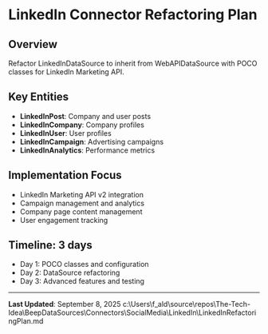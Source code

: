 # LinkedIn Connector Refactoring Plan

## Overview
Refactor LinkedInDataSource to inherit from WebAPIDataSource with POCO classes for LinkedIn Marketing API.

## Key Entities
- **LinkedInPost**: Company and user posts
- **LinkedInCompany**: Company profiles
- **LinkedInUser**: User profiles
- **LinkedInCampaign**: Advertising campaigns
- **LinkedInAnalytics**: Performance metrics

## Implementation Focus
- LinkedIn Marketing API v2 integration
- Campaign management and analytics
- Company page content management
- User engagement tracking

## Timeline: 3 days
- Day 1: POCO classes and configuration
- Day 2: DataSource refactoring
- Day 3: Advanced features and testing

---

**Last Updated**: September 8, 2025</content>
<parameter name="filePath">c:\Users\f_ald\source\repos\The-Tech-Idea\BeepDataSources\Connectors\SocialMedia\LinkedIn\LinkedInRefactoringPlan.md
